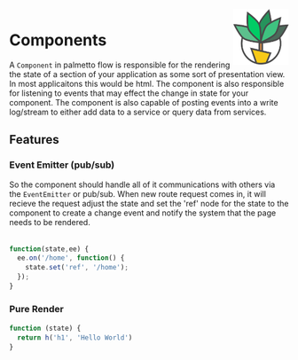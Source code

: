 <img src="palmetto2.png" alt="palmetto" align="right" height="100px" width="100px" />

# Components

A `Component` in palmetto flow is responsible for the rendering the state of a section of your application as some sort of presentation view.  In most applicaitons this would be html.  The component is also responsible for listening to events that may effect the change in state for your component.  The component is also capable of posting events into a write log/stream to either add data to a service or query data from services.

## Features

### Event Emitter (pub/sub)

So the component should handle all of it communications with others via the `EventEmitter` or pub/sub.  When new route request comes in, it will recieve the request adjust the state and set the 'ref' node for the state to the component to create a change event and notify the system that the page needs to be rendered.

``` js

function(state,ee) {
  ee.on('/home', function() {
    state.set('ref', '/home');
  });
}
```


### Pure Render

``` js
function (state) {
  return h('h1', 'Hello World')
}
```
